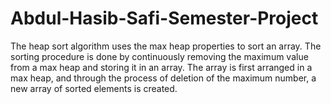 # Abdul-Hasib-Safi-Semester-Project
The heap sort algorithm uses the max heap properties to sort an array. The sorting procedure is done by continuously removing the maximum value from a max heap and storing it in an array. The array is first arranged in a max heap, and through the process of deletion of the maximum number, a new array of sorted elements is created.
